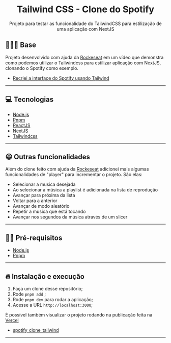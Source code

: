 <h1 align="center">
  <center>Tailwind CSS - Clone do Spotify
</center>
</h1>

<p align="center">Projeto para testar as funcionalidade do TailwindCSS para estilização de uma aplicação com NextJS</p>

<!-- ![Site Image]() -->

## 👨🏼‍💻 Base

Projeto desenvolvido com ajuda da [Rockeseat](https://www.rocketseat.com.br/) em um vídeo que demonstra como podemos utilizar o Tailwindcss para estilizar aplicação com NextJS, clonando o Spotify como exemplo.

- [Recriei a interface do Spotify usando Tailwind](https://www.youtube.com/watch?v=YVI-q3idGiM&t=1s)

---

## 💻 Tecnologias

- [Node.js](https://nodejs.org/en/)
- [Pnpm](https://pnpm.io/pt/)
- [ReactJS](https://react.dev/)
- [NextJS](https://nextjs.org/)
- [Tailwindcss](https://tailwindcss.com/)

---

## 😀 Outras funcionalidades

Além do clone feito com ajuda da [Rockeseat](https://www.rocketseat.com.br/) adicionei mais algumas funcionalidades de "player" para incrementar o projeto. São elas:

- Selecionar a musica desejada
- Ao selecionar a música a playlist é adicionada na lista de reprodução
- Avançar para próxima da lista
- Voltar para a anterior
- Avançar de modo aleatório
- Repetir a musica que está tocando
- Avançar nos segundos da música através de um slicer

---

## ✋🏻 Pré-requisitos

- [Node.js](https://nodejs.org/en/)
- [Pnpm](https://pnpm.io/pt/)

---

## 🔥 Instalação e execução

1. Faça um clone desse repositório;
2. Rode `pnpm add` ;
3. Rode `pnpm dev` para rodar a aplicação;
4. Acesse a URL `http://localhost:3000`;

É possível também visualizar o projeto rodando na publicação feita na [Vercel](https://vercel.com/dashboard)

- [spotify_clone_tailwind](https://spotify-clone-tailwind.vercel.app/)

---
